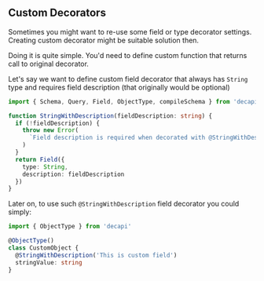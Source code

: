 ## Custom Decorators

Sometimes you might want to re-use some field or type decorator settings. Creating custom decorator might be suitable solution then.

Doing it is quite simple. You'd need to define custom function that returns call to original decorator.

Let's say we want to define custom field decorator that always has `String` type and requires field description (that originally would be optional)

```ts
import { Schema, Query, Field, ObjectType, compileSchema } from 'decapi'

function StringWithDescription(fieldDescription: string) {
  if (!fieldDescription) {
    throw new Error(
      `Field description is required when decorated with @StringWithDescription`
    )
  }
  return Field({
    type: String,
    description: fieldDescription
  })
}
```

Later on, to use such `@StringWithDescription` field decorator you could simply:

```ts
import { ObjectType } from 'decapi'

@ObjectType()
class CustomObject {
  @StringWithDescription('This is custom field')
  stringValue: string
}
```
